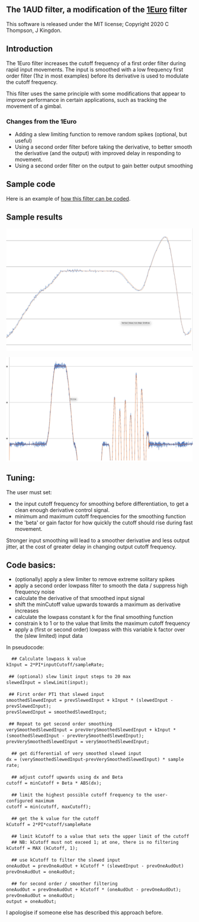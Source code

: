 ## The 1AUD filter, a modification of the [1Euro](http://cristal.univ-lille.fr/~casiez/1euro/) filter

This software is released under the MIT license; Copyright 2020 C Thompson, J Kingdon.

## Introduction

The 1Euro filter increases the cutoff frequency of a first order filter during rapid input movements.  The input is smoothed with a low frequency first order filter (1hz in most examples) before its derivative is used to modulate the cutoff frequency.

This filter uses the same principle with some modifications that appear to improve performance in certain applications, such as tracking the movement of a gimbal.

### Changes from the 1Euro

- Adding a slew limiting function to remove random spikes (optional, but useful)
- Using a second order filter before taking the derivative, to better smooth the derivative (and the output) with improved delay in responding to movement. 
- Using a second order filter on the output to gain better output smoothing

## Sample code

Here is an example of [how this filter can be coded](https://github.com/ctzsnooze/1AUD-filter/tree/master/1AUD).

## Sample results

![Gimbal smoothing example](https://github.com/ctzsnooze/1AUD-filter/blob/master/images/AUD_Filter_GimbalSmoothing.jpg "Gimbal smoothing example")

![Gimbal smoothing example, longer time frame](https://github.com/ctzsnooze/1AUD-filter/blob/master/images/AUDFilter_GimbalSmoothingLong.jpg "Gimbal smoothing example, showing faster cutoff and less delay during faster movements.")

## Tuning:

The user must set:
- the input cutoff frequency for smoothing before differentiation, to get a clean enough derivative control signal.  
- minimum and maximum cutoff frequencies for the smoothing function
- the 'beta' or gain factor for how quickly the cutoff should rise during fast movement.  

Stronger input smoothing will lead to a smoother derivative and less output jitter, at the cost of greater delay in changing output cutoff frequency.  

## Code basics:
- (optionally) apply a slew limiter to remove extreme solitary spikes
- apply a second order lowpass filter to smooth the data / suppress high frequency noise
- calculate the derivative of that smoothed input signal
- shift the minCutoff value upwards towards a maximum as derivative increases
- calculate the lowpass constant k for the final smoothing function
- constrain k to 1 or to the value that limits the maximum cutoff frequency
- apply a (first or second order) lowpass with this variable k factor over the (slew limited) input data

In pseudocode:

```
  ## Calculate lowpass k value
kInput = 2*PI*inputCutoff/sampleRate;

 ## (optional) slew limit input steps to 20 max
slewedInput = slewLimit(input);

 ## First order PT1 that slewed input
smoothedSlewedInput = prevSlewedInput + kInput * (slewedInput - prevSlewedInput);
prevSlewedInput = smoothedSlewedInput;

 ## Repeat to get second order smoothing
verySmoothedSlewedInput = prevVerySmoothedSlewedInput + kInput * (smoothedSlewedInput - prevVerySmoothedSlewedInput);
prevVerySmoothedSlewedInput = verySmoothedSlewedInput;

  ## get differential of very smoothed slewed input
dx = (verySmoothedSlewedInput-prevVerySmoothedSlewedInput) * sample rate;

  ## adjust cutoff upwards using dx and Beta
cutoff = minCutoff + Beta * ABS(dx);

  ## limit the highest possible cutoff frequency to the user-configured maximum
cutoff = min(cutoff, maxCutoff);

  ## get the k value for the cutoff 
kCutoff = 2*PI*cutoff/sampleRate

  ## limit kCutoff to a value that sets the upper limit of the cutoff
  ## NB: kCutoff must not exceed 1; at one, there is no filtering
kCutoff = MAX (kCutoff, 1);

  ## use kCutoff to filter the slewed input 
oneAudOut = prevOneAudOut + kCutoff * (slewedInput - prevOneAudOut)
prevOneAudOut = oneAudOut;

  ## for second order / smoother filtering
oneAudOut = prevOneAudOut + kCutoff * (oneAudOut - prevOneAudOut);
prevOneAudOut = oneAudOut;
output = oneAudOut;
```

I apologise if someone else has described this approach before.

